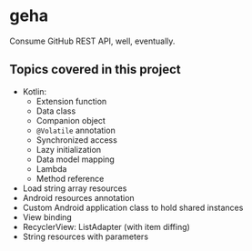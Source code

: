 # geha

Consume GitHub REST API, well, eventually.

## Topics covered in this project

- Kotlin:
    - Extension function
    - Data class
    - Companion object
    - `@Volatile` annotation
    - Synchronized access
    - Lazy initialization
    - Data model mapping
    - Lambda
    - Method reference
- Load string array resources
- Android resources annotation
- Custom Android application class to hold shared instances
- View binding
- RecyclerView: ListAdapter (with item diffing)
- String resources with parameters
